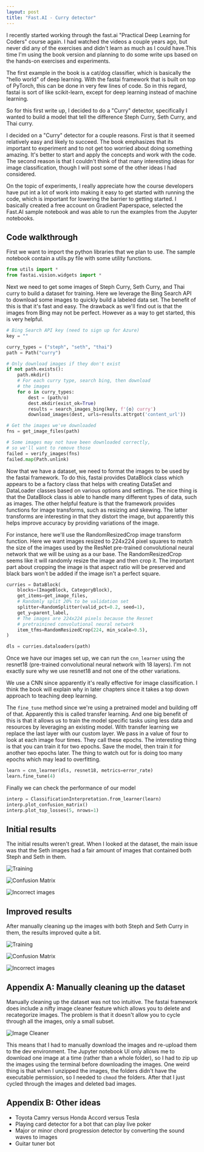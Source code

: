```yaml
---
layout: post
title: "Fast.AI - Curry detector"
---
```


I recently started working through the fast.ai "Practical Deep Learning for Coders" course again. I had watched the videos a couple years ago, but never did any of the exercises and didn't learn as much as I could have.This time I'm using the book version and planning to do some write ups based on the hands-on exercises and experiments.

The first example in the book is a cat/dog classifier, which is basically the "hello world" of deep learning. With the fastai framework that is built on top of PyTorch, this can be done in very few lines of code. So in this regard, fastai is sort of like scikit-learn, except for deep learning instead of machine learning.

So for this first write up, I decided to do a "Curry" detector, specifically I wanted to build a model that tell the difference Steph Curry, Seth Curry, and Thai curry.

I decided on a "Curry" detector for a couple reasons. First is that it seemed relatively easy and likely to succeed. The book emphasizes that its important to experiment and to not get too worried about doing something amazing. It's better to start and apply the concepts and work with the code. The second reason is that I couldn't think of that many interesting ideas for image classification, though I will post some of the other ideas I had considered.

On the topic of experiments, I really appreciate how the course developers have put int a lot of work into making it easy to get started with running the code, which is important for lowering the barrier to getting started. I basically created a free account on Gradient Paperspace, selected the Fast.AI sample notebook and was able to run the examples from the Jupyter notebooks.

## Code walkthrough

First we want to import the python libraries that we plan to use. The sample notebook contain a utils.py file with some utility functions.

```python
from utils import *
from fastai.vision.widgets import *
```

Next we need to get some images of Steph Curry, Seth Curry, and Thai curry to build a dataset for training. Here we leverage the Bing Search API to download some images to quickly build a labeled data set. The benefit of this is that it's fast and easy. The drawback as we'll find out is that the images from Bing may not be perfect. However as a way to get started, this is very helpful.

```python
# Bing Search API key (need to sign up for Azure)
key = ""

curry_types = ("steph", "seth", "thai")
path = Path("curry")

# Only download images if they don't exist
if not path.exists():
	path.mkdir()
    # For each curry type, search bing, then download
    # the images
    for o in curry_types:
        dest = (path/o)
        dest.mkdir(exist_ok=True)
        results = search_images_bing(key, f'{o} curry')
        download_images(dest, urls=results.attrgot('content_url'))

# Get the images we've downloaded
fns = get_image_files(path)

# Some images may not have been downloaded correctly,
# so we'll want to remove those
failed = verify_images(fns)
failed.map(Path.unlink)
```

Now that we have a dataset, we need to format the images to be used by the fastai framework. To do this, fastai provides DataBlock class which appears to be a factory class that helps with creating DataSet and DataLoader classes based on various options and settings. The nice thing is that the DataBlock class is able to handle many different types of data, such as images. The other helpful feature is that the framework provides functions for image transforms, such as resizing and skewing. The latter transforms are interesting in that they distort the image, but apparently this helps improve accuracy by providing variations of the image.

For instance, here we'll use the RandomResizedCrop image transform function. Here we want images resized to 224x224 pixel squares to match the size of the images used by the ResNet pre-trained convolutional neural network that we will be using as a our base. The RandomResizedCrop seems like it will randomly resize the image and then crop it. The important part about cropping the image is that aspect ratio will be preserved and black bars won't be added if the image isn't a perfect square.

```python
curries = DataBlock(
    blocks=(ImageBlock, CategoryBlock),
    get_items=get_image_files,
    # Randomly split 20% to be validation set
    splitter=RandomSplitter(valid_pct=0.2, seed=1),
    get_y=parent_label,
    # The images are 224x224 pixels because the Resnet
    # pretrainined convolutional neural network
    item_tfms=RandomResizedCrop(224, min_scale=0.5),
)

dls = curries.dataloaders(path)
```

Once we have our images set up, we can run the `cnn_learner` using the resnet18 (pre-trained convolutional neural network with 18 layers). I'm not exactly sure why we use resnet18 and not one of the other variations.

We use a CNN since apparently it's really effective for image classification. I think the book will explain why in later chapters since it takes a top down approach to teaching deep learning.

The `fine_tune` method since we're using a pretrained model and building off of that. Apparently this is called transfer learning. And one big benefit of this is that it allows us to train the model specific tasks using less data and resources by leveraging an existing model. With transfer learning we replace the last layer with our custom layer. We pass in a value of four to look at each image four times. They call these epochs. The interesting thing is that you can train it for two epochs. Save the model, then train it for another two epochs later. The thing to watch out for is doing too many epochs which may lead to overfitting.

```python
learn = cnn_learner(dls, resnet18, metrics=error_rate)
learn.fine_tune(4)
```

Finally we can check the performance of our model

```python
interp = ClassificationInterpretation.from_learner(learn)
interp.plot_confusion_matrix()
interp.plot_top_losses(5, nrows=1)
```

## Initial results

The initial results weren't great. When I looked at the dataset, the main issue was that the Seth images had a fair amount of images that contained both Steph and Seth in them.

![Training](/images/curry-detector/curry_error_rate_1.png)

![Confusion Matrix](/images/curry-detector/curry_confusion_matrix_1.png)

![Incorrect images](/images/curry-detector/curry_errors_1.png)


## Improved results

After manually cleaning up the images with both Steph and Seth Curry in them, the results improved quite a bit.

![Training](/images/curry-detector/curry_error_rate_2.png)

![Confusion Matrix](/images/curry-detector/curry_confusion_matrix_2.png)

![Incorrect images](/images/curry-detector/curry_errors_2.png)

## Appendix A: Manually cleaning up the dataset

Manually cleaning up the dataset was not too intuitive. The fastai framework does include a nifty image cleaner feature which allows you to delete and recategorize images. The problem is that it doesn't allow you to cycle through all the images, only a small subset.

![Image Cleaner](/images/curry-detector/curry_seth_images.png)

This means that I had to manually download the images and re-upload them to the dev environment. The Jupyter notebook UI only allows me to download one image at a time (rather than a whole folder), so I had to zip up the images using the terminal before downloading the images.
One weird thing is that when I unzipped the images, the folders didn't have the executable permission, so I needed to `chmod` the folders. After that I just cycled through the images and deleted bad images.


## Appendix B: Other ideas

- Toyota Camry versus Honda Accord versus Tesla
- Playing card detector for a bot that can play live poker
- Major or minor chord progression detector by converting the sound waves to images
- Guitar tuner bot
